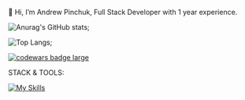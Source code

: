 👋 Hi, I’m Andrew Pinchuk, Full Stack Developer with 1 year experience.

![Anurag's GitHub stats](https://github-readme-stats.vercel.app/api?username=a-pinchuk&show_icons=true&theme=tokyonight);

![Top Langs](https://github-readme-stats.vercel.app/api/top-langs/?username=a-pinchuk&layout=compact&theme=tokyonight);

<a target="_blank" href="https://www.codewars.com"><img src="https://www.codewars.com/users/a-pinchuk/badges/small" alt="codewars badge large" /></a>

STACK & TOOLS:

[![My Skills](https://skillicons.dev/icons?i=js,html,css,sass,swift,git,github,ps)](https://skillicons.dev)
